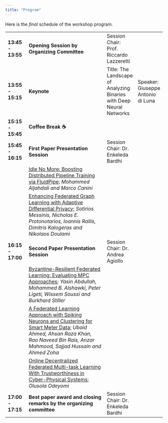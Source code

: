 ```yaml
---
title: "Program"
---
```


Here is the <i>final</i> schedule of the workshop program.


<table>
    <col width="15%" />
    <col width="85%" />
    <tr>
        <td><b>13:45 - 13:55</b></td>
        <td><b>Opening Session by Organizing Committee</b></td>
        <td>Session Chair: Prof. Riccardo Lazzeretti</td>
    </tr>
    <tr>
        <td><b>13:55 - 15:15</b></td>
        <td><b>Keynote</b></td>
        <td>Title: The Landscape of Analyzing Binaries with Deep Neural Networks</td>
        <td>Speaker: Giuseppe Antonio di Luna</td>
    </tr>
    <tr>
        <td><b>15:15 - 15:45</b></td>
        <td><b>Coffee Break ☕</b></td>
    </tr>
    <tr>
        <td><b>15:45 - 16:15</b></td>
        <td><b>First Paper Presentation Session</td>
        <td>Session Chair: Dr. Enkeleda Bardhi</td>
    </tr>
    <tr>
        <td></td>
        <td><u>Idle No More: Boosting Distributed Pipeline Training via FluidPipe;</u> <i>Mohammed Aljahdali and Marco Canini</i></td>
    </tr>
    <tr>
        <td></td>
        <td><u>Enhancing Federated Graph Learning with Adaptive Differential Privacy;</u> <i>Sotiriοs Messinis, Nicholas Ε. Protonotarios, Ioannis Rallis, Dimitris Kalogeras and Nikolaos Doulami</i></td> 
    </tr>       
    <tr>
        <td><b>16:15 - 17:00</b></td>
        <td><b>Second Paper Presentation Session</b></td>
        <td>Session Chair: Dr. Andrea Agiollo</td>
    </tr>
    <tr>
        <td></td>
        <td><u>Byzantine-Resilient Federated Learning: Evaluating MPC Approaches;</u> <i>Yasin Abdullah, Mohammed B. Alshawki, Peter Ligeti, Wissem Soussi and Burkhard Stiller</i></td>
    </tr>
    <tr>
        <td></td>
        <td><u>A Federated Learning Approach with Spiking Neurons and Clustering for Smart Meter Data;</u> <i>Ubaid Ahmed, Ahsan Raza Khan, Rao Naveed Bin Rais, Anzar Mahmood, Sajjad Hussain and Ahmed Zoha</i></td>
    </tr>
        <tr>
        <td></td>
        <td><u>Online Decentralized Federated Multi-task Learning With Trustworthiness in Cyber-Physical Systems;</u> <i>Olusola Odeyomi</i></td>
    </tr>
    <tr>
        <td><b>17:00 - 17:15</b></td>
        <td><b>Best paper award and closing remarks by the organizing committee</b></td>
        <td>Session Chair: Dr. Enkeleda Bardhi</td>
    </tr>
 </table>